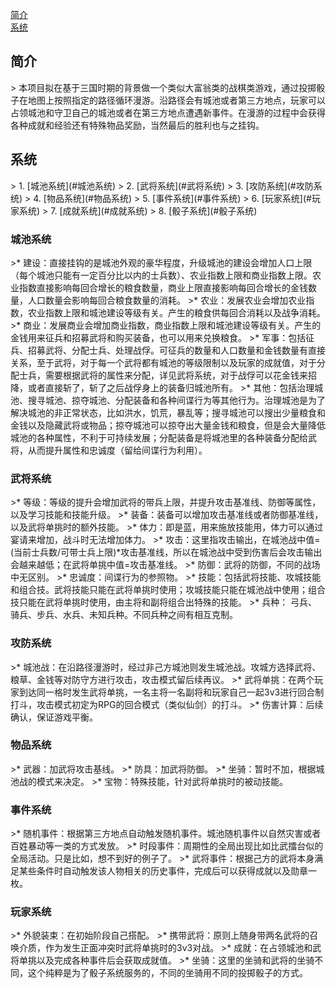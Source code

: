[简介](#简介)
<br/>
[系统](#系统)

<h2>简介</h2>
> 本项目拟在基于三国时期的背景做一个类似大富翁类的战棋类游戏，通过投掷骰子在地图上按照指定的路径循环漫游。沿路径会有城池或者第三方地点，玩家可以占领城池和守卫自己的城池或者在第三方地点遭遇新事件。在漫游的过程中会获得各种成就和经验还有特殊物品奖励，当然最后的胜利也与之挂钩。

<h2>系统</h2>
> 1. [城池系统](#城池系统)
> 2. [武将系统](#武将系统)
> 3. [攻防系统](#攻防系统)
> 4. [物品系统](#物品系统)
> 5. [事件系统](#事件系统)
> 6. [玩家系统](#玩家系统)
> 7. [成就系统](#成就系统)
> 8. [骰子系统](#骰子系统)

<h3>城池系统</h3>
>* 建设：直接挂钩的是城池外观的豪华程度，升级城池的建设会增加人口上限（每个城池只能有一定百分比以内的士兵数）、农业指数上限和商业指数上限。农业指数直接影响每回合增长的粮食数量，商业上限直接影响每回合增长的金钱数量，人口数量会影响每回合粮食数量的消耗。
>* 农业：发展农业会增加农业指数，农业指数上限和城池建设等级有关。产生的粮食供每回合消耗以及战争消耗。
>* 商业：发展商业会增加商业指数，商业指数上限和城池建设等级有关。产生的金钱用来征兵和招募武将和购买装备，也可以用来兑换粮食。
>* 军事：包括征兵、招募武将、分配士兵、处理战俘。可征兵的数量和人口数量和金钱数量有直接关系，至于武将，对于每一个武将都有城池的等级限制以及玩家的成就值，对于分配士兵，需要根据武将的属性来分配，详见武将系统，对于战俘可以花金钱来招降，或者直接斩了，斩了之后战俘身上的装备归城池所有。
>* 其他：包括治理城池、搜寻城池、掠夺城池、分配装备和各种间谍行为等其他行为。治理城池是为了解决城池的非正常状态，比如洪水，饥荒，暴乱等；搜寻城池可以搜出少量粮食和金钱以及隐藏武将或物品；掠夺城池可以掠夺出大量金钱和粮食，但是会大量降低城池的各种属性，不利于可持续发展；分配装备是将城池里的各种装备分配给武将，从而提升属性和忠诚度（留给间谍行为利用）。

<h3>武将系统</h3>
>* 等级：等级的提升会增加武将的带兵上限，并提升攻击基准线、防御等属性，以及学习技能和技能升级。
>* 装备：装备可以增加攻击基准线或者防御基准线，以及武将单挑时的额外技能。
>* 体力：即是蓝，用来施放技能用，体力可以通过宴请来增加，战斗时无法增加体力。
>* 攻击：这里指攻击输出，在城池战中值=(当前士兵数/可带士兵上限)*攻击基准线，所以在城池战中受到伤害后会攻击输出会越来越低；在武将单挑中值=攻击基准线。
>* 防御：武将的防御，不同的战场中无区别。
>* 忠诚度：间谍行为的参照物。
>* 技能：包括武将技能、攻城技能和组合技。武将技能只能在武将单挑时使用；攻城技能只能在城池战中使用；组合技只能在武将单挑时使用，由主将和副将组合出特殊的技能。
>* 兵种： 弓兵、骑兵、步兵、水兵、未知兵种。不同兵种之间有相互克制。

<h3>攻防系统</h3>
>* 城池战：在沿路径漫游时，经过非己方城池则发生城池战。攻城方选择武将、粮草、金钱等对防守方进行攻击，攻击模式留后续再议。
>* 武将单挑：在两个玩家到达同一格时发生武将单挑，一名主将一名副将和玩家自己一起3v3进行回合制打斗，攻击模式初定为RPG的回合模式（类似仙剑）的打斗。
>* 伤害计算：后续确认，保证游戏平衡。

<h3>物品系统</h3>
>* 武器：加武将攻击基线。
>* 防具：加武将防御。
>* 坐骑：暂时不加，根据城池战的模式来决定。
>* 宝物：特殊技能，针对武将单挑时的被动技能。

<h3>事件系统</h3>
>* 随机事件：根据第三方地点自动触发随机事件。城池随机事件以自然灾害或者百姓暴动等一类的方式发放。
>* 时段事件：周期性的全局出现比如比武擂台似的全局活动。只是比如，想不到好的例子了。
>* 武将事件：根据己方的武将本身满足某些条件时自动触发该人物相关的历史事件，完成后可以获得成就以及勋章一枚。

<h3>玩家系统</h3>
>* 外貌装束：在初始阶段自己搭配。
>* 携带武将：原则上随身带两名武将的召唤介质，作为发生正面冲突时武将单挑时的3v3对战。
>* 成就：在占领城池和武将单挑以及完成各种事件后会获取成就值。
>* 坐骑：这里的坐骑和武将的坐骑不同，这个纯粹是为了骰子系统服务的，不同的坐骑用不同的投掷骰子的方式。